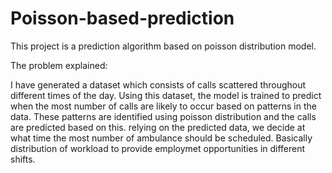 # Poisson-based-prediction
This project is a prediction algorithm based on poisson distribution model.


The problem explained:

I have generated a dataset which consists of calls scattered throughout different times of the day. Using this dataset, the model is trained to predict when the most number of calls are likely to occur based on patterns in the data. These patterns are identified using poisson distribution and the calls are predicted based on this. relying on the predicted data, we decide at what time the most number of ambulance should be scheduled. Basically distribution of workload to provide employmet opportunities in different shifts.
